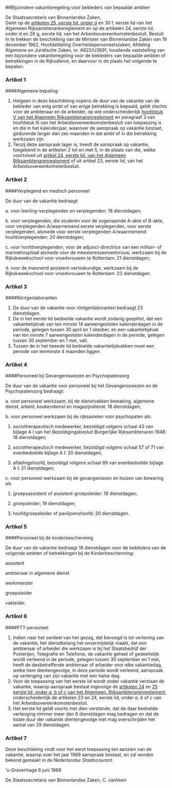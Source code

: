 <meta http-equiv='Content-Type' content='text/html; charset=utf-8' />

##Bijzondere vakantieregeling voor bekleders van bepaalde ambten

De Staatssecretaris van Binnenlandse Zaken,  
Gelet op de [artikelen 25, eerste lid, onder d](../../../../../../../../../AMvB/algemeen/rijksambtenarenreglement/BWBR0001950/README.md) en 30 f, eerste lid van het Algemeen Rijksambtenarenreglement en op de artikelen 24, eerste lid, onder d en 28 g, eerste lid, van het Arbeidsovereenkomstenbesluit,
Besluit: In te trekken de beschikking van de Minister van Binnenlandse Zaken van 19 december 1962, Hoofdafdeling Overheidspersoneelszaken, Afdeling Algemene en Juridische Zaken, nr. A622/U3691, houdende vaststelling van een bijzondere vakantieregeling voor de bekleders van bepaalde ambten of betrekkingen in de Rijksdienst, en daarvoor in de plaats het volgende te bepalen:    

### Artikel  1  

####Algemene bepaling

1.  Hetgeen in deze beschikking nopens de duur van de vakantie van de bekleder van enig ambt of van enige betrekking is bepaald, geldt slechts voor de ambtenaar en de arbeider, op wie onderscheidenlijk [hoofdstuk V van het Algemeen Rijksambtenarenreglement](../../../../../../../../../AMvB/algemeen/rijksambtenarenreglement/BWBR0001950/README.md) en paragraaf 3 van hoofdstuk III van het Arbeidsovereenkomstenbesluit van toepassing is en die in het kalenderjaar, waarover de aanspraak op vakantie bestaat, gedurende langer dan zes maanden in dat ambt of in die betrekking werkzaam zijn.   
2.  Tenzij deze aanspraak lager is, treedt de aanspraak op vakantie, toegekend in de artikelen 2 tot en met 5, in de plaats van die, welke voortvloeit uit [artikel 24, eerste lid, van het Algemeen Rijksambtenarenreglement](../../../../../../../../../AMvB/algemeen/rijksambtenarenreglement/BWBR0001950/README.md) of uit artikel 23, eerste lid, van het Arbeidsovereenkomstenbesluit.   

### Artikel  2  

####Verplegend en medisch personeel

De duur van de vakantie bedraagt: 

a. voor leerling-verplegenden en verplegenden: 18 dienstdagen;  

b. voor verplegenden, die studeren voor de zogenaamde A-akte of B-akte, voor verplegenden A/waarnemend eerste verplegenden, voor eerste verplegenden, alsmede voor eerste verplegenden A/waarmemend hoofdverplegenden: 20 dienstdagen;  

c. voor hoofdverplegenden, voor de adjunct-directrice van een militair- of marinehospitaal alsmede voor de meesteressevroedvrouw, werkzaam bij de Rijkskweekschool voor vroedvrouwen te Rotterdam: 21 dienstdagen;  

d. voor de inwonend assistent-verloskundige, werkzaam bij de Rijkskweekschool voor vroedvrouwen te Rotterdam: 23 dienstdagen.    

### Artikel  3  

####Röntgenlaboranten

1.  De duur van de vakantie voor röntgenlaboranten bedraagt 23 dienstdagen.   
2.  De in het eerste lid bedoelde vakantie wordt zodanig gesplitst, dat een vakantietijdvak van ten minste 14 aaneengesloten kalenderdagen in de periode, gelegen tussen 30 april en 1 oktober, en een vakantietijdvak van ten minste 7 aaneengesloten kalenderdagen in de periode, gelegen tussen 30 september en 1 mei, valt.   
3.  Tussen de in het tweede lid bedoelde vakantietijdvakken moet een periode van tenminste 4 maanden liggen.   

### Artikel  4  

####Personeel bij Gevangeniswezen en Psychopatenzorg

De duur van de vakantie voor personeel bij het Gevangeniswezen en de Psychopatenzorg bedraagt: 

a. voor personeel werkzaam, bij de dienstvakken bewaking, algemene dienst, arbeid, keukendienst en magazijndienst: 18 dienstdagen;  

b. voor personeel werkzaam bij de rijksasielen voor psychopaten als: 

1. sociotherapeutisch medewerker, bezoldigd volgens schaal 43 van bijlage A I van het Bezoldigingsbesluit Burgerlijke Rijksambtenaren 1948: 18 dienstdagen;  

2. sociotherapeutisch medewerker, bezoldigd volgens schaal 57 of 71 van evenbedoelde bijlage A I: 20 dienstdagen;  

3. afdelingshoofd, bezoldigd volgens schaal 89 van evenbedoelde bijlage A I: 21 dienstdagen;    

c. voor personeel werkzaam bij de gevangenissen en huizen van bewaring als 

1. groepsassistent of assistent-groepsleider: 18 dienstdagen;  

2. groepsleider; 19 dienstdagen;  

3. hoofdgroepsleider of paviljoenshoofd: 20 dienstdagen.      

### Artikel  5  

####Personeel bij de kinderbescherming

De duur van de vakantie bedraagt 18 dienstdagen voor de bekleders van de volgende ambten of betrekkingen bij de Kinderbescherming: 

assistent  

ambtenaar in algemene dienst  

werkmeester  

groepsleider  

vakleider.    

### Artikel  6  

####PTT-personeel

1.  Indien naar het oordeel van het gezag, dat bevoegd is tot verlening van de vakantie, het dienstbelang het onvermijdelijk maakt, dat een ambtenaar of arbeider die werkzaam is bij het Staatsbedrijf der Posterijen, Telegrafie en Telefonie, de vakantie geheel of gedeeltelijk wordt verleend in de periode, gelegen tussen 30 september en 1 mei, heeft de desbetreffende ambtenaar of arbeider voor elke vakantiedag, welke hem dientengevolge, in deze periode wordt verleend, aanspraak op verlenging van zijn vakantie met een halve dag.   
2.  Voor de toepassing van het eerste lid wordt onder vakantie verstaan de vakantie, waarop aanspraak bestaat ingevolge de [artikelen 24](../../../../../../../../../AMvB/algemeen/rijksambtenarenreglement/BWBR0001950/README.md) en [25 eerste lid, onder *a, b* of *c* van het Algemeen. Rijksambtenarenreglement](../../../../../../../../../AMvB/algemeen/rijksambtenarenreglement/BWBR0001950/README.md), onderscheidenlijk de artikelen 23 en 24, eerste lid, onder *a, b* of *c* van het Arbeidsovereenkomstenbesluit.   
3.  Het eerste lid geldt voorts met dien verstande, dat de daar bedoelde verlenging nimmer meer dan 6 dienstdagen mag bedragen en dat de totale duur der vakantie dientengevolge niet mag overschrijden het aantal van 29 dienstdagen.   

### Artikel  7  

Deze beschikking vindt voor het eerst toepassing ten aanzien van de vakantie, waarop over het jaar 1969 aanspraak bestaat, en zal worden bekend gemaakt in de *Nederlandse Staatscourant*.  

's-Gravenhage 
6 juni 1969    

De 
Staatssecretaris van Binnenlandse Zaken, 
C. vanVeen    
